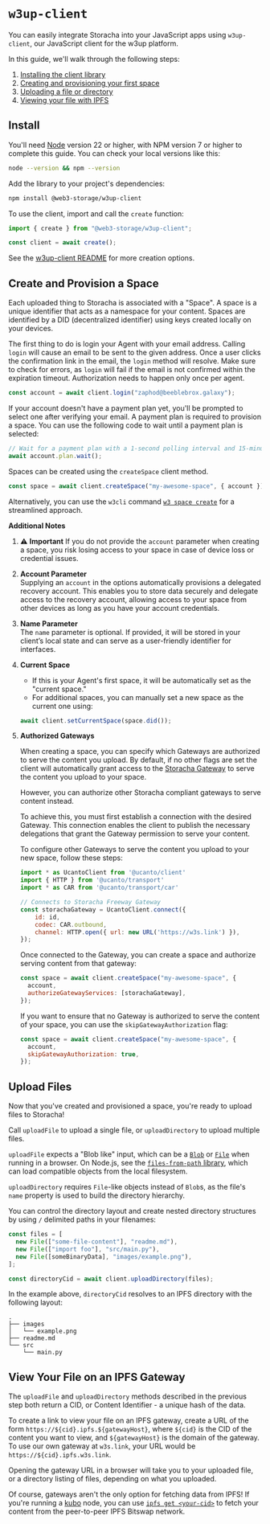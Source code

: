 # `w3up-client`

You can easily integrate Storacha into your JavaScript apps using `w3up-client`, our JavaScript client for the w3up platform.

In this guide, we'll walk through the following steps:

1. [Installing the client library](#install)
2. [Creating and provisioning your first space](#create-and-provision-a-space)
3. [Uploading a file or directory](#upload-files)
4. [Viewing your file with IPFS](#view-your-file-on-an-ipfs-gateway)

## Install

You'll need [Node](https://nodejs.com) version 22 or higher, with NPM version 7 or higher to complete this guide.
You can check your local versions like this:

```bash
node --version && npm --version
```

Add the library to your project's dependencies:

```bash
npm install @web3-storage/w3up-client
```

To use the client, import and call the `create` function:

```js
import { create } from "@web3-storage/w3up-client";

const client = await create();
```

See the [w3up-client README](https://github.com/storacha/w3up/blob/main/packages/w3up-client/README.md) for more creation options.

## Create and Provision a Space

Each uploaded thing to Storacha is associated with a "Space". A space is a unique identifier that acts as a namespace for your content. Spaces are identified by a DID (decentralized identifier) using keys created locally on your devices.

The first thing to do is login your Agent with your email address. Calling `login` will cause an email to be sent to the given address. Once a user clicks the confirmation link in the email, the `login` method will resolve. Make sure to check for errors, as `login` will fail if the email is not confirmed within the expiration timeout. Authorization needs to happen only once per agent.

```js
const account = await client.login("zaphod@beeblebrox.galaxy");
```

If your account doesn't have a payment plan yet, you'll be prompted to select one after verifying your email. A payment plan is required to provision a space. You can use the following code to wait until a payment plan is selected:

```js
// Wait for a payment plan with a 1-second polling interval and 15-minute timeout
await account.plan.wait();
```

Spaces can be created using the `createSpace` client method.

```js
const space = await client.createSpace("my-awesome-space", { account });
```

Alternatively, you can use the `w3cli` command [`w3 space create`](https://github.com/storacha/w3cli#w3-space-create-name) for a streamlined approach.

**Additional Notes**

1.  ⚠️ **Important**
    If you do not provide the `account` parameter when creating a space, you risk losing access to your space in case of device loss or credential issues.

2.  **Account Parameter**\
    Supplying an `account` in the options automatically provisions a delegated recovery account. This enables you to store data securely and delegate access to the recovery account, allowing access to your space from other devices as long as you have your account credentials.

3.  **Name Parameter**\
    The `name` parameter is optional. If provided, it will be stored in your client’s local state and can serve as a user-friendly identifier for interfaces.

4.  **Current Space**

    - If this is your Agent's first space, it will be automatically set as the "current space."
    - For additional spaces, you can manually set a new space as the current one using:

    ```js
    await client.setCurrentSpace(space.did());
    ```

5.  **Authorized Gateways**

    When creating a space, you can specify which Gateways are authorized to serve the content you upload. By default, if no other flags are set the client will automatically grant access to the [Storacha Gateway](https://github.com/storacha/freeway) to serve the content you upload to your space.

    However, you can authorize other Storacha compliant gateways to serve content instead.

    To achieve this, you must first establish a connection with the desired Gateway. This connection enables the client to publish the necessary delegations that grant the Gateway permission to serve your content.

    To configure other Gateways to serve the content you upload to your new space, follow these steps:

    ```js
    import * as UcantoClient from '@ucanto/client'
    import { HTTP } from '@ucanto/transport'
    import * as CAR from '@ucanto/transport/car'

    // Connects to Storacha Freeway Gateway
    const storachaGateway = UcantoClient.connect({
        id: id,
        codec: CAR.outbound,
        channel: HTTP.open({ url: new URL('https://w3s.link') }),
    });
    ```

    Once connected to the Gateway, you can create a space and authorize serving content from that gateway:

    ```js
    const space = await client.createSpace("my-awesome-space", { 
      account,
      authorizeGatewayServices: [storachaGateway],
    });
    ```

    If you want to ensure that no Gateway is authorized to serve the content of your space, you can use the `skipGatewayAuthorization` flag:

    ```js
    const space = await client.createSpace("my-awesome-space", { 
      account,
      skipGatewayAuthorization: true,
    });
    ```

## Upload Files

Now that you've created and provisioned a space, you're ready to upload files to Storacha!

Call `uploadFile` to upload a single file, or `uploadDirectory` to upload multiple files.

`uploadFile` expects a "Blob like" input, which can be a [`Blob`](https://developer.mozilla.org/en-US/docs/Web/API/Blob) or [`File`](https://developer.mozilla.org/en-US/docs/Web/API/File) when running in a browser. On Node.js, see the [`files-from-path` library](https://github.com/storacha/files-from-path), which can load compatible objects from the local filesystem.

`uploadDirectory` requires `File`-like objects instead of `Blob`s, as the file's `name` property is used to build the directory hierarchy.

You can control the directory layout and create nested directory structures by using `/` delimited paths in your filenames:

```js
const files = [
  new File(["some-file-content"], "readme.md"),
  new File(["import foo"], "src/main.py"),
  new File([someBinaryData], "images/example.png"),
];

const directoryCid = await client.uploadDirectory(files);
```

In the example above, `directoryCid` resolves to an IPFS directory with the following layout:

```text
.
├── images
│   └── example.png
├── readme.md
└── src
    └── main.py
```

## View Your File on an IPFS Gateway

The `uploadFile` and `uploadDirectory` methods described in the previous step both return a CID, or Content Identifier - a unique hash of the data.

To create a link to view your file on an IPFS gateway, create a URL of the form `https://${cid}.ipfs.${gatewayHost}`, where `${cid}` is the CID of the content you want to view, and `${gatewayHost}` is the domain of the gateway. To use our own gateway at `w3s.link`, your URL would be `https://${cid}.ipfs.w3s.link`.

Opening the gateway URL in a browser will take you to your uploaded file, or a directory listing of files, depending on what you uploaded.

Of course, gateways aren't the only option for fetching data from IPFS! If you're running a [kubo](https://github.com/ipfs/kubo) node, you can use [`ipfs get <your-cid>`](https://docs.ipfs.tech/reference/kubo/cli/#ipfs-get) to fetch your content from the peer-to-peer IPFS Bitswap network.
